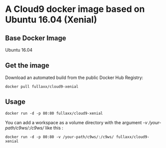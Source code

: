 # A Cloud9 docker image based on Ubuntu 16.04 (Xenial)

## Base Docker Image
Ubuntu 16.04

## Get the image

Download an automated build from the public Docker Hub Registry:

    docker pull fullaxx/cloud9-xenial

## Usage

    docker run -d -p 80:80 fullaxx/cloud9-xenial

You can add a workspace as a volume directory with the argument *-v /your-path/c9ws/:/c9ws/* like this :

    docker run -d -p 80:80 -v /your-path/c9ws/:/c9ws/ fullaxx/cloud9-xenial

